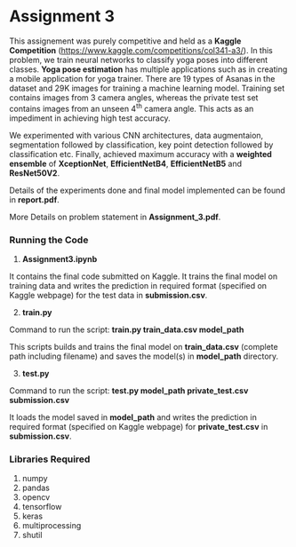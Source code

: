 # Assignment 3

This assignement was purely competitive and held as a **Kaggle Competition** (https://www.kaggle.com/competitions/col341-a3/). In this problem, we train neural networks to classify yoga poses into different classes. **Yoga pose estimation** has multiple applications such as in creating a mobile application for yoga trainer. There are 19 types of Asanas in the dataset and 29K images for training a machine learning model. Training set contains images from 3 camera angles, whereas the private test set contains images from an unseen 4<sup>th</sup> camera angle. This acts as an impediment in achieving high test accuracy.

We experimented with various CNN architectures, data augmentaion, segmentation followed by classification, key point detection followed by classification etc. Finally, achieved maximum accuracy with a **weighted ensemble** of **XceptionNet**, **EfficientNetB4**, **EfficientNetB5** and **ResNet50V2**. 

Details of the experiments done and final model implemented can be found in **report.pdf**.

More Details on problem statement in **Assignment_3.pdf**.

### Running the Code

1. **Assignment3.ipynb**

It contains the final code submitted on Kaggle. It trains the final model on training data and writes the prediction in required format (specified on Kaggle webpage) for the test data in **submission.csv**.

2. **train.py**

Command to run the script: **train.py train_data.csv model_path**

This scripts builds and trains the final model on **train_data.csv** (complete path including filename) and saves the model(s) in **model_path** directory.

3. **test.py**

Command to run the script: **test.py model_path private_test.csv submission.csv**

It loads the model saved in **model_path** and writes the prediction in required format (specified on Kaggle webpage) for **private_test.csv** in **submission.csv**.

### Libraries Required

1. numpy
2. pandas
3. opencv
4. tensorflow
5. keras
6. multiprocessing
7. shutil


